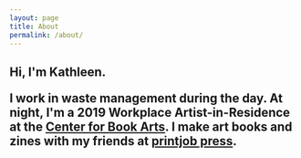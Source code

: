 ```yaml
---
layout: page
title: About
permalink: /about/
---
```


<h2>
Hi, I'm Kathleen. 

I work in waste management during the day. At night, I'm a 2019 Workplace Artist-in-Residence at the <a href="https://centerforbookarts.org/">Center for Book Arts</a>. I make art books and zines with my friends at <a href="http://printjob.press">printjob press</a>.</h2>




